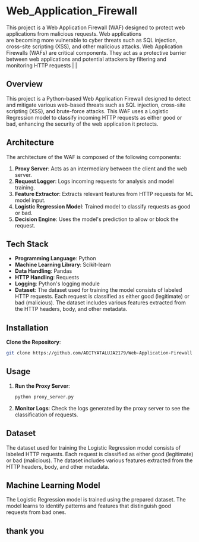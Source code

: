 ﻿# Web_Application_Firewall

This project is a Web Application Firewall (WAF) designed to protect web applications from malicious requests. Web applications are becoming more vulnerable to cyber threats such as SQL injection, cross-site scripting (XSS), and other malicious attacks.
Web Application Firewalls (WAFs) are critical components. They act as a protective barrier between web applications and potential attackers by filtering and monitoring HTTP requests               |                             |

## Overview

This project is a Python-based Web Application Firewall designed to detect and mitigate various web-based threats such as SQL injection, cross-site scripting (XSS), and brute-force attacks. This WAF uses a Logistic Regression model to classify incoming HTTP requests as either good or bad, enhancing the security of the web application it protects.


## Architecture

The architecture of the WAF is composed of the following components:

1. **Proxy Server**: Acts as an intermediary between the client and the web server.
2. **Request Logger**: Logs incoming requests for analysis and model training.
3. **Feature Extractor**: Extracts relevant features from HTTP requests for ML model input.
4. **Logistic Regression Model**: Trained model to classify requests as good or bad.
5. **Decision Engine**: Uses the model's prediction to allow or block the request.

## Tech Stack

- **Programming Language**: Python
- **Machine Learning Library**: Scikit-learn
- **Data Handling**: Pandas
- **HTTP Handling**: Requests
- **Logging**: Python's logging module
- **Dataset**: The dataset used for training the model consists of labeled HTTP requests. Each request is classified as either good (legitimate) or bad (malicious). The dataset includes various features extracted from the HTTP headers, body, and other metadata.


## Installation

 **Clone the Repository**:
   ```sh
  git clone https://github.com/ADITYATALUJA2179/Web-Application-Firewall
   ```

## Usage

1. **Run the Proxy Server**:
   ```sh
   python proxy_server.py
   ```

2. **Monitor Logs**:
   Check the logs generated by the proxy server to see the classification of requests.

## Dataset

The dataset used for training the Logistic Regression model consists of labeled HTTP requests. Each request is classified as either good (legitimate) or bad (malicious). The dataset includes various features extracted from the HTTP headers, body, and other metadata.


## Machine Learning Model

The Logistic Regression model is trained using the prepared dataset. The model learns to identify patterns and features that distinguish good requests from bad ones.


## thank you


